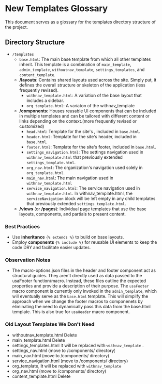 
# New Templates Glossary

This document serves as a glossary for the templates directory structure of the project.

## Directory Structure

- `/templates`
  - `base.html`: The main base template from which all other templates inherit. This template is a combination of `main_template`, `admin_template`, `withoutnav_template`, `settings_templates`, and `content_template`.
  - **/layouts**: Contains shared layouts used across the site. Simply put, it defines the overall structure or skeleton of the application (less frequently revised).
    - `withnav_template.html`: A variation of the base layout that includes a sidebar.
    - `org_template.html`: A variaton of the withnav_template
  - **/components**: Houses reusable UI components that can be included in multiple templates and can be tailored with different content or links depending on the context.(more frequently revised or customized)
    - `head.html`: Template for the site's <head>, included in `base.html`.
    - `header.html`: Template for the site's header, included in `base.html`.
    - `footer.html`: Template for the site's footer, included in `base.html`.
    - `settings_navigation.html`: The settings navigation used in `withnav_template.html` that previously extended `settings_template.html`.
    - `org_nav.html`: The organization's navigation used solely in `org_template.html`.
    - `main_nav.html`: The main navigation used in `withnav_template.html`
    - `service_navigation.html`: The service navigation used in `withnav_template.html`. In withnav_template.html, the `serviceNavigation` block will be left empty in any child templates that previously extended `settings_template.html`.
  - **/views** (or **/pages**): Individual page templates that use the base layouts, components, and partials to present content.

### Best Practices

- Use **inheritance** `{% extends %}` to build on base layouts.
- Employ **components** `{% include %}` for reusable UI elements to keep the code DRY and facilitate easier updates.

### Observation Notes
- The macro-options.json files in the header and footer component act as structural guides. They aren't directly used as data passed to the usaFooter function/macro. Instead, these files outline the expected properties and provide a description of their purpose. The `usaFooter` macro component is currently only invoked in the `admin_template`, which will eventually serve as the `base.html` template. This will simplify the approach when we change the footer macros to componenets by eliminating the need to dynamically pass this data from the base.html template. This is also true for `usaHeader` macro component.



### Old Layout Templates We Don't Need
- withoutnav_template.html Delete
- main_template.html Delete
- settings_templates.html It will be replaced with `withnav_template` .
- settings_nav.html (move to /components/ directory)
- main_nav.html (move to /components/ directory)
- service_navigation.html (move to /components/ directory)
- org_template, It will be replaced with `withnav_template`
- org_nav.html (move to /components/ directory)
- content_template.html Delete
